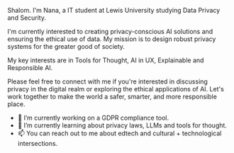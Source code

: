 
Shalom. I'm Nana, a IT student at Lewis University studying Data Privacy and Security.

I'm currently interested to creating privacy-conscious AI solutions and ensuring the ethical use of data. My mission is to design robust privacy systems for the greater good of society.

My key interests are in Tools for Thought, AI in UX, Explainable and Responsible AI.


Please feel free to connect with me if you're interested in discussing privacy in the digital realm or exploring the ethical applications of AI. Let's work together to make the world a safer, smarter, and more responsible place.


- 🔭 I’m currently working on a GDPR compliance tool.
- 🌱 I’m currently learning about privacy laws, LLMs and tools for thought.
- 📫 You can reach out to me about edtech and cultural + technological intersections.

<!--
**asanteanana/asanteanana** is a ✨ _special_ ✨ repository because its `README.md` (this file) appears on your GitHub profile.

Here are some ideas to get you started:

- 🔭 I’m currently working on compliance website tool.
- 🌱 I’m currently learning black
- 👯 I’m looking to collaborate on ...
- 🤔 I’m looking for help with ...
- 💬 Ask me about ...
- 📫 How to reach me: ...
- 😄 Pronouns: ...
- ⚡ Fun fact: ...
-->

